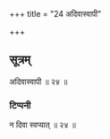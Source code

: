 +++
title = "24 अदिवास्वापी"

+++
## सूत्रम्
अदिवास्वापी ॥ २४ ॥
### टिप्पनी
न दिवा स्वप्यात् ॥ २४ ॥
